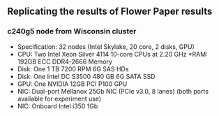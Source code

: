 ## Replicating the results of Flower Paper results

 ### c240g5 node from Wisconsin cluster
* Specification: 32 nodes (Intel Skylake, 20 core, 2 disks, GPU)
* CPU: Two Intel Xeon Silver 4114 10-core CPUs at 2.20 GHz
*RAM: 192GB ECC DDR4-2666 Memory
* Disk: One 1 TB 7200 RPM 6G SAS HDs
* Disk: One Intel DC S3500 480 GB 6G SATA SSD
* GPU: One NVIDIA 12GB PCI P100 GPU
* NIC: Dual-port Mellanox 25Gb NIC (PCIe v3.0, 8 lanes) (both ports available for experiment use)
* NIC: Onboard Intel i350 1Gb
